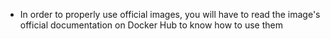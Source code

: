 - In order to properly use official images, you will have to read the image's official documentation on Docker Hub to know how to use them

